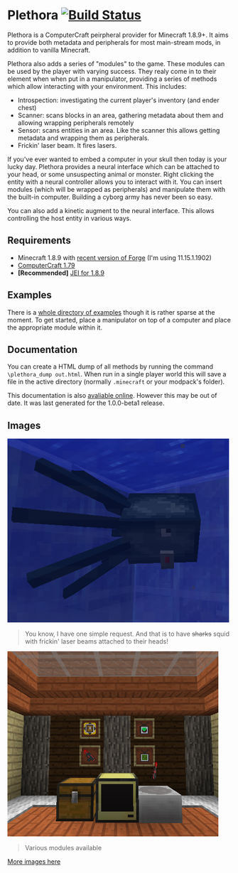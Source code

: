 # Plethora [![Build Status](https://travis-ci.org/SquidDev-CC/plethora.svg?branch=minecraft-1.10.2)](https://travis-ci.org/SquidDev-CC/plethora)

Plethora is a ComputerCraft peirpheral provider for Minecraft 1.8.9+. It aims to provide both metadata and peripherals
for most main-stream mods, in addition to vanilla Minecraft.

Plethora also adds a series of "modules" to the game. These modules can be used by the player with varying success.
They realy come in to their element when when put in a manipulator, providing a series of methods which allow
interacting with your environment. This includes:
 - Introspection: investigating the current player's inventory (and ender chest)
 - Scanner: scans blocks in an area, gathering metadata about them and allowing wrapping peripherals remotely
 - Sensor: scans entities in an area. Like the scanner this allows getting metadata and wrapping them as peripherals.
 - Frickin' laser beam. It fires lasers.

If you've ever wanted to embed a computer in your skull then today is your lucky day. Plethora provides a neural interface
which can be attached to your head, or some unsuspecting animal or monster. Right clicking the entity with a
neural controller allows you to interact with it. You can insert modules (which will be wrapped as peripherals) and
manipulate them with the built-in computer. Building a cyborg army has never been so easy.

You can also add a kinetic augment to the neural interface. This allows controlling the host entity in various ways.

## Requirements
 - Minecraft 1.8.9 with [recent version of Forge](http://files.minecraftforge.net/maven/net/minecraftforge/forge/index_1.8.9.html)
   (I'm using 11.15.1.1902)
 - [ComputerCraft 1.79](http://minecraft.curseforge.com/projects/computercraft)
 - **[Recommended]** [JEI for 1.8.9](http://minecraft.curseforge.com/projects/just-enough-items-jei)

## Examples
There is a [whole directory of examples](https://github.com/SquidDev-CC/ccjam-2016/tree/master/examples) though
it is rather sparse at the moment. To get started, place a manipulator on top of a computer and place the appropriate
module within it.

## Documentation
You can create a HTML dump of all methods by running the command `\plethora_dump out.html`. When run in a single player
world this will save a file in the active directory (normally `.minecraft` or your modpack's folder).

This documentation is also [avaliable online](http://squiddev-cc.github.io/plethora/docs.html). However this may
be out of date. It was last generated for the 1.0.0-beta1 release.

## Images
![](images/Squids%20and%20Lasers.png)

> You know, I have one simple request. And that is to have ~~sharks~~ squid with frickin' laser beams attached to their heads!

![](images/Modules.png)

> Various modules available

[More images here](https://github.com/SquidDev-CC/ccjam-2016/tree/master/images)
